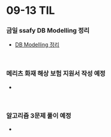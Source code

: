 # 09-13 TIL

### 금일 ssafy DB Modelling 정리
- [DB Modelling 정리](https://github.com/InJun2/TIL/blob/main/CS-topic/DB/db-modelling.md)

<br>

### 메리츠 화재 해상 보험 지원서 작성 예정
- 

<br>

### 알고리즘 3문제 풀이 예정
- 